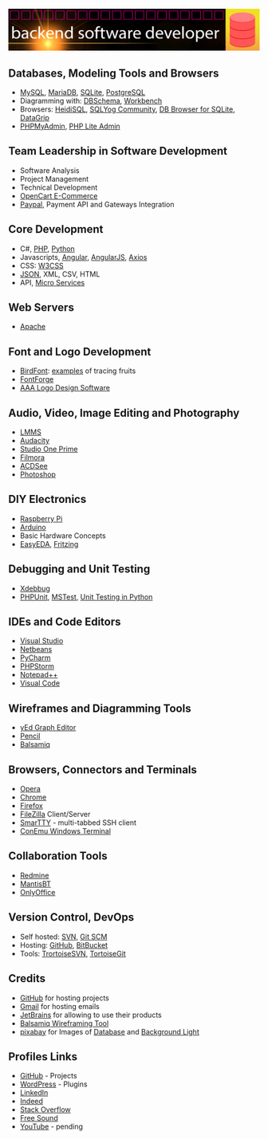 ![Banner Image](banner.png)

## Databases, Modeling Tools and Browsers

* [MySQL](https://www.mysql.com/), [MariaDB](https://mariadb.org/), [SQLite](https://www.sqlite.org/), [PostgreSQL](https://www.postgresql.org/)
* Diagramming with: [DBSchema](https://dbschema.com/), [Workbench](https://www.mysql.com/products/workbench/design/)
* Browsers: [HeidiSQL](https://www.heidisql.com/), [SQLYog Community](https://github.com/webyog/sqlyog-community/wiki/Downloads), [DB Browser for SQLite](https://sqlitebrowser.org), [DataGrip](https://www.jetbrains.com/datagrip/)
* [PHPMyAdmin](https://www.phpmyadmin.net/), [PHP Lite Admin](https://www.phpliteadmin.org/)


## Team Leadership in Software Development

* Software Analysis
* Project Management
* Technical Development
* [OpenCart E-Commerce](https://www.opencart.com/)
* [Paypal](https://www.paypal.com/), Payment API and Gateways Integration


## Core Development

* C#, [PHP](https://php.net/?from=anytizer), [Python](https://python.org/?from=anytizer)
* Javascripts, [Angular](https://angular.io/), [AngularJS](https://angularjs.org/), [Axios](https://github.com/axios/axios/)
* CSS: [W3CSS](https://www.w3schools.com/w3css/default.asp)
* [JSON](https://www.json.org/json-en.html), XML, CSV, HTML
* API, [Micro Services](https://github.com/anytizer/micro-services.wp/tree/master/micro-services)


## Web Servers

* [Apache](https://httpd.apache.org/?from=anytizer)


## Font and Logo Development

* [BirdFont](https://birdfont.org/): [examples](https://github.com/anytizer/fonts/tree/master/fruits) of tracing fruits
* [FontForge](https://fontforge.org/en-US/)
* [AAA Logo Design Software](https://www.aaa-logo.com/)


## Audio, Video, Image Editing and Photography

* [LMMS](https://lmms.io/)
* [Audacity](https://www.audacityteam.org)
* [Studio One Prime](https://shop.presonus.com/Studio-One-5-Prime)
* [Filmora](https://filmora.wondershare.com/)
* [ACDSee](https://www.acdsee.com/en/products/photo-studio-ultimate/)
* [Photoshop](https://www.adobe.com/products/photoshop.html)


## DIY Electronics

* [Raspberry Pi](https://www.raspberrypi.org/)
* [Arduino](https://www.arduino.cc/)
* Basic Hardware Concepts
* [EasyEDA](https://easyeda.com/), [Fritzing](https://fritzing.org/)


## Debugging and Unit Testing

* [Xdebbug](https://xdebug.org/)
* [PHPUnit](https://phpunit.de/), [MSTest](https://docs.microsoft.com/en-us/dotnet/core/testing/unit-testing-with-mstest), [Unit Testing in Python](https://docs.python.org/3/library/unittest.html)


## IDEs and Code Editors

* [Visual Studio](https://visualstudio.microsoft.com/)
* [Netbeans](https://netbeans.apache.org/)
* [PyCharm](https://www.jetbrains.com/pycharm/)
* [PHPStorm](https://www.jetbrains.com/phpstorm/)
* [Notepad++](https://notepad-plus-plus.org)
* [Visual Code](https://code.visualstudio.com/)


## Wireframes and Diagramming Tools

* [yEd Graph Editor](https://www.yworks.com/products/yed/)
* [Pencil](https://pencil.evolus.vn/)
* [Balsamiq](https://balsamiq.com/)


## Browsers, Connectors and Terminals

* [Opera](https://www.opera.com/)
* [Chrome](https://www.google.com/intl/en_ca/chrome/)
* [Firefox](https://www.mozilla.org/en-US/)
* [FileZilla](https://filezilla-project.org/) Client/Server
* [SmarTTY](https://sysprogs.com/SmarTTY/) - multi-tabbed SSH client
* [ConEmu Windows Terminal](https://conemu.github.io/)


## Collaboration Tools

* [Redmine](https://www.redmine.org/)
* [MantisBT](https://www.mantisbt.org/)
* [OnlyOffice](https://www.onlyoffice.com)


## Version Control, DevOps

* Self hosted: [SVN](https://subversion.apache.org/), [Git SCM](https://git-scm.com/)
* Hosting: [GitHub](https://github.com/), [BitBucket](https://bitbucket.org/)
* Tools: [TrortoiseSVN](https://tortoisesvn.net/downloads.html), [TortoiseGit](https://tortoisegit.org/download/)


## Credits

* [GitHub](https://github.com/) for hosting projects
* [Gmail](https://mail.google.com/mail/) for hosting emails
* [JetBrains](https://www.jetbrains.com/?from=anytizer) for allowing to use their products
* [Balsamiq Wireframing Tool](https://balsamiq.com/wireframes/?from=anytizer)
* [pixabay](https://pixabay.com/?from=anytizer) for Images of [Database](https://pixabay.com/vectors/database-storage-cylinder-data-2025620/) and [Background Light](https://pixabay.com/vectors/database-storage-cylinder-data-2025620/)


## Profiles Links

* [GitHub](https://github.com/anytizer/) - Projects
* [WordPress](https://profiles.wordpress.org/pbimal/#content-plugins) - Plugins
* [LinkedIn](https://www.linkedin.com/in/bimalpoudel/)
* [Indeed](https://my.indeed.com/p/bimalp-1f7dcyx)
* [Stack Overflow](https://stackoverflow.com/users/2156512/bimal-poudel)
* [Free Sound](https://freesound.org/people/pbimal/)
* [YouTube](https://www.youtube.com/) - pending
